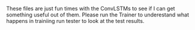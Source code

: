 These files are just fun times with the ConvLSTMs to see if I can get something useful out of them. Please run the Trainer to underestand what happens in trainiing run tester to look at the test results.
